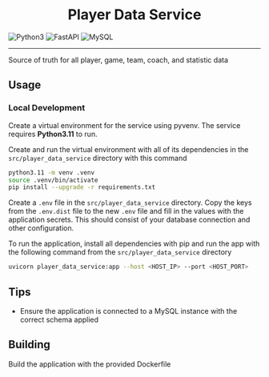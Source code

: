 <h1 class="service-title" style="text-align: center;">
Player Data Service
</h1>

![Python3](https://img.shields.io/badge/Python3.11-3776AB?style=flat&logo=python&logoColor=white)
![FastAPI](https://img.shields.io/badge/FastAPI-005571?logo=fastapi)
![MySQL](https://img.shields.io/badge/MySQL-4479A1.svg?&logo=mysql&logoColor=white)

----

Source of truth for all player, game, team, coach, and statistic data

## Usage

### Local Development
Create a virtual environment for the service using pyvenv. The service requires **Python3.11** to run.

Create and run the virtual environment with all of its dependencies in the `src/player_data_service` directory with this command

```bash
python3.11 -m venv .venv
source .venv/bin/activate
pip install --upgrade -r requirements.txt
```

Create a `.env` file in the `src/player_data_service` directory. Copy the keys from the `.env.dist` file to the new `.env` file and fill in the values with the application secrets. This should consist of your database connection and other configuration.

To run the application, install all dependencies with pip and run the app with the following command from the `src/player_data_service` directory

```bash
uvicorn player_data_service:app --host <HOST_IP> --port <HOST_PORT>
```

## Tips
* Ensure the application is connected to a MySQL instance with the correct schema applied

## Building
Build the application with the provided Dockerfile 

